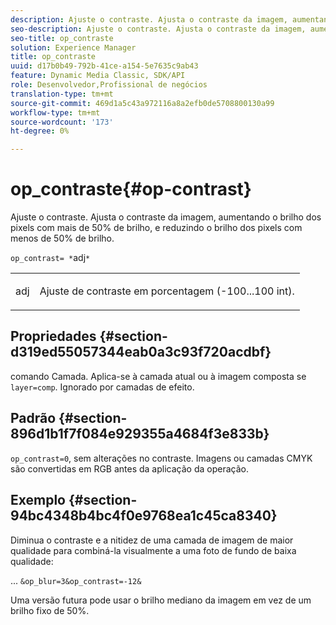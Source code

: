 ```yaml
---
description: Ajuste o contraste. Ajusta o contraste da imagem, aumentando o brilho dos pixels com mais de 50% de brilho, e reduzindo o brilho dos pixels com menos de 50% de brilho.
seo-description: Ajuste o contraste. Ajusta o contraste da imagem, aumentando o brilho dos pixels com mais de 50% de brilho, e reduzindo o brilho dos pixels com menos de 50% de brilho.
seo-title: op_contraste
solution: Experience Manager
title: op_contraste
uuid: d17b0b49-792b-41ce-a154-5e7635c9ab43
feature: Dynamic Media Classic, SDK/API
role: Desenvolvedor,Profissional de negócios
translation-type: tm+mt
source-git-commit: 469d1a5c43a972116a8a2efb0de5708800130a99
workflow-type: tm+mt
source-wordcount: '173'
ht-degree: 0%

---
```



# op_contraste{#op-contrast}

Ajuste o contraste. Ajusta o contraste da imagem, aumentando o brilho dos pixels com mais de 50% de brilho, e reduzindo o brilho dos pixels com menos de 50% de brilho.

`op_contrast= *`adj`*`

<table id="simpletable_8246802C74424A68A7A2EA5B50A89D42"> 
 <tr class="strow"> 
  <td class="stentry"> <p><span class="varname"> adj</span> </p> </td> 
  <td class="stentry"> <p>Ajuste de contraste em porcentagem (-100...100 int). </p></td> 
 </tr> 
</table>

## Propriedades {#section-d319ed55057344eab0a3c93f720acdbf}

comando Camada. Aplica-se à camada atual ou à imagem composta se `layer=comp`. Ignorado por camadas de efeito.

## Padrão {#section-896d1b1f7f084e929355a4684f3e833b}

`op_contrast=0`, sem alterações no contraste. Imagens ou camadas CMYK são convertidas em RGB antes da aplicação da operação.

## Exemplo {#section-94bc4348b4bc4f0e9768ea1c45ca8340}

Diminua o contraste e a nitidez de uma camada de imagem de maior qualidade para combiná-la visualmente a uma foto de fundo de baixa qualidade:

... `&op_blur=3&op_contrast=-12&`

Uma versão futura pode usar o brilho mediano da imagem em vez de um brilho fixo de 50%.
